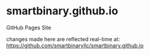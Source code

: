 # smartbinary.github.io
GitHub Pages Site

changes made here are reflected real-time at: https://github.com/smartbinaryllc/smartbinary.github.io
